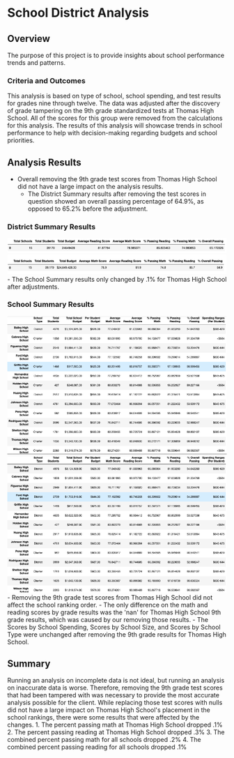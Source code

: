 # School District Analysis

## Overview
The purpose of this project is to provide insights about school performance trends and patterns.
### Criteria and Outcomes
This analysis is based on type of school, school spending, and test results for grades nine through twelve. The data was adjusted after the discovery of grade tampering on the 9th grade standardized tests at Thomas High School. All of the scores for this group were removed from the calculations for this analysis. The results of this analysis will showcase trends in school performance to help with decision-making regarding budgets and school priorities.

## Analysis Results
- Overall removing the 9th grade test scores from Thomas High School did not have a large impact on the analysis results.
    - The District Summary results after removing the test scores in question showed an overall passing percentage of 64.9%, as opposed to 65.2% before the adjustment.
### District Summary Results
![District Summary Before Adjustment](https://github.com/jkannis/School_District_Analysis/blob/main/Resources/District_Summary_Before.png)
![District Summary After Adjustment](https://github.com/jkannis/School_District_Analysis/blob/main/Resources/District_Summary_After.png)
    - The School Summary results only changed by .1% for Thomas High School after adjustments.
### School Summary Results
![School Summary Before Adjustment](https://github.com/jkannis/School_District_Analysis/blob/main/Resources/School_Summary_Before.png)
![School Summary After Adjustment](https://github.com/jkannis/School_District_Analysis/blob/main/Resources/School_Summary_After.png)
    - Removing the 9th grade test scores from Thomas High School did not affect the school ranking order.
    - The only difference on the math and reading scores by grade results was the 'nan' for Thomas High School 9th grade results, which was caused by our removing those results.
    - The Scores by School Spending, Scores by School Size, and Scores by School Type were unchanged after removing the 9th grade results for Thomas High School.

## Summary
Running an analysis on incomplete data is not ideal, but running an analysis on inaccurate data is worse. Therefore, removing the 9th grade test scores that had been tampered with was necessary to provide the most accurate analysis possible for the client. While replacing those test scores with nulls did not have a large impact on Thomas High School's placement in the school rankings, there were some results that were affected by the changes.
    1. The percent passing math at Thomas High School dropped .1%
    2. The percent passing reading at Thomas High School dropped .3%
    3. The combined percent passing math for all schools dropped .2% 
    4. The combined percent passing reading for all schools dropped .1%
